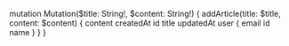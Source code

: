 
mutation Mutation($title: String!, $content: String!) {
  addArticle(title: $title, content: $content) {
    content
    createdAt
    id
    title
    updatedAt
    user {
      email
      id
      name
    }
  }
}

